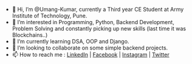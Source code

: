 - 👋 Hi, I’m @Umang-Kumar, currently a Third year CE Student at Army Institute of Technology, Pune.
- 👀 I’m interested in Programming, Python, Backend Development, Problem Solving and constantly picking up new skills (last time it was Blockchains..)
- 🌱 I’m currently learning DSA, OOP and Django.
- 💞️ I’m looking to collaborate on some simple backend projects.
- 📫 How to reach me : [LinkedIn](https://www.linkedin.com/in/4386-umang-kumar/) | [Facebook](https://www.facebook.com/umangk1/) | [Instagram](https://www.instagram.com/umanga_sauras_/) | [Twitter](https://twitter.com/UmangKu94939930)

<!---
Umang-Kumar/Umang-Kumar is a ✨ special ✨ repository because its `README.md` (this file) appears on your GitHub profile.
You can click the Preview link to take a look at your changes.
--->
